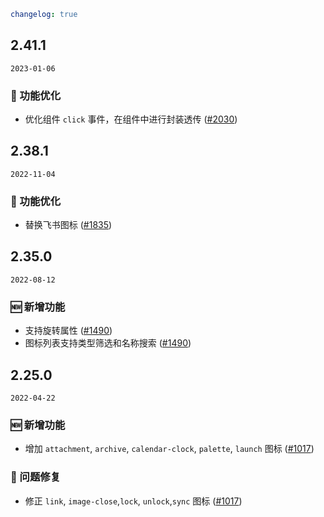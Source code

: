 ```yaml
changelog: true
```

## 2.41.1

`2023-01-06`

### 💎 功能优化

- 优化组件 `click` 事件，在组件中进行封装透传 ([#2030](https://github.com/arco-design/arco-design-vue/pull/2030))


## 2.38.1

`2022-11-04`

### 💎 功能优化

- 替换飞书图标 ([#1835](https://github.com/arco-design/arco-design-vue/pull/1835))


## 2.35.0

`2022-08-12`

### 🆕 新增功能

- 支持旋转属性 ([#1490](https://github.com/arco-design/arco-design-vue/pull/1490))
- 图标列表支持类型筛选和名称搜索 ([#1490](https://github.com/arco-design/arco-design-vue/pull/1490))


## 2.25.0

`2022-04-22`

### 🆕 新增功能

- 增加 `attachment`, `archive`, `calendar-clock`, `palette`, `launch` 图标 ([#1017](https://github.com/arco-design/arco-design-vue/pull/1017))

### 🐛 问题修复

- 修正 `link`, `image-close`,`lock`, `unlock`,`sync` 图标 ([#1017](https://github.com/arco-design/arco-design-vue/pull/1017))

